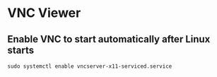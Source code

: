 # VNC Viewer

## Enable VNC to start automatically after Linux starts
```
sudo systemctl enable vncserver-x11-serviced.service
```